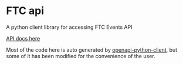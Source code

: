 # FTC api
A python client library for accessing FTC Events API

[API docs here](https://ftc-events.firstinspires.org/api-docs/index.html)

Most of the code here is auto generated by [openapi-python-client](https://github.com/openapi-generators/openapi-python-client), but some of it has been modified for the convenience of the user.
